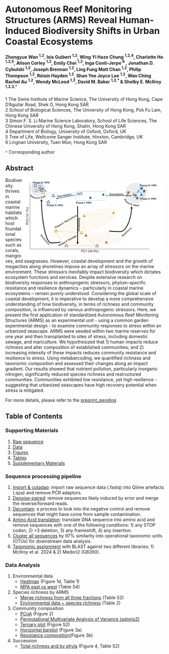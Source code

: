 # Autonomous Reef Monitoring Structures (ARMS) Reveal Human-Induced Biodiversity Shifts in Urban Coastal Ecosystems

#### Zhongyue Wan <sup>1,2</sup>, Isis Guibert <sup>1,2</sup>, Wing Yi Haze Chung <sup>1,2,4</sup>, Charlotte Ho <sup>1,2,5</sup>, Alison Corley <sup>1,2</sup>, Emily Chei <sup>1,2</sup>, Inga Conti-Jerpe <sup>6</sup> , Jonathan D. Cybulski <sup>1,2</sup>, Joseph Brennan <sup>1,2</sup>, Ling Fung Matt Chan <sup>1,2</sup>, Philip Thompson <sup>1,2</sup>, Róisín Hayden <sup>1,2</sup>, Shan Yee Joyce Lee <sup>1,2</sup>, Wan Ching Rachel Au <sup>1,2</sup>, Wendy McLeod <sup>1,2</sup>, David M. Baker <sup>1,2,* </sup> &amp; Shelby E. McIlroy <sup>1,2,3,* </sup>

1 The Swire Institute of Marine Science, The University of Hong Kong, Cape D’Aguilar Road, Shek O, Hong Kong SAR <br>
2 School of Biological Sciences, The University of Hong Kong, Pok Fu Lam, Hong Kong SAR <br>
3 Simon F. S. Li Marine Science Laboratory, School of Life Sciences, The Chinese University of Hong Kong, Shatin, Hong Kong SAR <br>
4 Department of Biology, University of Oxford, Oxford, UK <br>
5 Tree of Life, Wellcome Sanger Institute, Hinxton, Cambridge, UK <br>
6 Lingnan University, Tuen Mun, Hong Kong SAR <br>

`*` Corresponding author

## Abstract 

<img align="right" src="2_figure/figure2forshow.png" width=450> 

Biodiversity thrives in coastal marine habitats which host foundational species such as corals, mangroves, and seagrasses. However, coastal development and the growth of megacities along shorelines impose an array of stressors on the marine environment. These stressors inevitably impact biodiversity which dictates ecosystem functions and services. Despite extensive research on biodiversity responses to anthropogenic stressors, phylum-specific resistance and resilience dynamics – particularly in coastal marine ecosystems – remain poorly understood. Considering the global scale of coastal development, it is imperative to develop a more comprehensive understanding of how biodiversity, in terms of richness and community composition, is influenced by various anthropogenic stressors. Here, we present the first application of standardized Autonomous Reef Monitoring Structures (ARMS) as an experimental unit - using a common garden experimental design - to examine community responses to stress within an urbanized seascape. ARMS were seeded within two marine reserves for one year and then transplanted to sites of stress, including domestic sewage, and mariculture. We hypothesized that 1) human impacts reduce richness and alter composition of established communities; and 2) increasing intensity of these impacts reduces community resistance and resilience to stress. Using metabarcoding, we quantified richness and taxonomic composition and assessed their changes along an impact gradient. Our results showed that nutrient pollution, particularly inorganic nitrogen, significantly reduced species richness and restructured communities. Communities exhibited low resistance, yet high resilience - suggesting that urbanized seascapes have high recovery potential when stress is mitigated. 


For more details, please refer to the [preprint_pending](link)   


## Table of Contents

### Supporting Materials 
  1. [Raw sequence](https://doi.org/10.6084/m9.figshare.29481053) 
  2. [Data](3_data)
  3. [Figures](2_figure/merge_figure_250703.pdf)
  4. [Tables](2_figure/merge_table_250703.pdf)
  5. [Supplementary Materials](link)

### Sequence processing pipeline 
1. [Import & cutadap](https://github.com/zhongyuewan/MGEXP1/blob/main/1_code/1.1_importAndCutAdapt.sh): import raw sequence data (.fastq) into Qiime artefacts (.qza) and remove PCR adaptors.
2. [Denoise-paired](https://github.com/zhongyuewan/MGEXP1/blob/main/1_code/1.2_denoiseAndPair.sh): remove sequences likely induced by error and merge the reverse/forward reads.
3. [Decontam](https://github.com/zhongyuewan/MGEXP1/blob/main/1_code/1.3_decontam.r): a process to look into the negative control and remove sequences that might have come from sample contamination.
4. [Amino Acid translation](https://github.com/zhongyuewan/MGEXP1/blob/main/1_code/1.4_aaTranslate.r): translate DNA sequence into amino acid and remove sequences with one of the following conditions: 1) any STOP codon, 2) >3 deletion, 3) any frameshift, 4) any insertion.
5. [Cluster all sequences](https://github.com/zhongyuewan/MGEXP1/blob/main/1_code/1.5_clusterReads.sh) by 97% similarity into operational taxonomic units (OTUs) for downstream data analysis.
6. [Taxonomic assignment](https://github.com/zhongyuewan/MGEXP1/blob/main/1_code/1.6_taxAssign.sh) with BLAST against two different libraries: 1) McIlroy et al. 2024 & 2) Medori2 (GB260).

### Data Analysis 
1. Environmental data
   - [Heatmap](https://github.com/zhongyuewan/MGEXP1/blob/main/1_code/2.1_eData_heatmap.r) (Figure 1d, Table 1)
   - [MPA east vs west](https://github.com/zhongyuewan/MGEXP1/blob/main/1_code/2.2_eastVSwest.r) (Table S4)
2. Species richness by ARMS 
   - [Merge richness from all three fractions](https://github.com/zhongyuewan/MGEXP1/blob/main/1_code/2.3_combinFractionbyARMS.r) (Table S2)
   - [Environmental data ~ species richness](https://github.com/zhongyuewan/MGEXP1/blob/main/1_code/2.4_eDATAvsRichness.r) (Table 2) 
3. Community composition
   - [PCoA](https://github.com/zhongyuewan/MGEXP1/blob/main/1_code/2.5_PCoA.r) (Figure 2)
   - [Permutational Multivariate Analysis of Variance (adonis2)](https://github.com/zhongyuewan/MGEXP1/blob/main/1_code/2.6_adonis2.r) 
   - [Ternary plot](https://github.com/zhongyuewan/MGEXP1/blob/main/1_code/2.7_ternary.r) (Figure S2)
   - [Horizontal barplot](https://github.com/zhongyuewan/MGEXP1/blob/main/1_code/2.8_sidewayBar.r) (Figure 3a)
   - [Resistance composition](https://github.com/zhongyuewan/MGEXP1/blob/main/1_code/2.9_resistanceComposition.r)(Figure 3b)
4. Succession
   - [Total richness and by phyla](https://github.com/zhongyuewan/MGEXP1/blob/main/1_code/2.10_succession.r) (Figure 4, Table S2)
     
